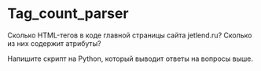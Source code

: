 # Tag_count_parser


Сколько HTML-тегов в коде главной страницы сайта jetlend.ru?
Сколько из них содержит атрибуты?

Напишите скрипт на Python, который выводит ответы на вопросы выше.

